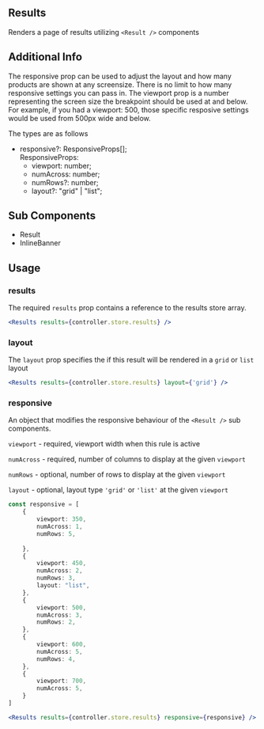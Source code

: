 ## Results

Renders a page of results utilizing `<Result />` components

## Additional Info
The responsive prop can be used to adjust the layout and how many products are shown at any screensize. There is no limit to how many responsive settings you can pass in. The viewport prop is a number representing the screen size the breakpoint should be used at and below.  
For example, if you had a viewport: 500, those specific resposive settings would be used from 500px wide and below.

The types are as follows
- responsive?: ResponsiveProps[];  
    ResponsiveProps: 
    - viewport: number;
    - numAcross: number;
    - numRows?: number;
    - layout?: "grid" | "list";
    

## Sub Components
- Result
- InlineBanner

## Usage

### results
The required `results` prop contains a reference to the results store array. 

```jsx
<Results results={controller.store.results} />
```

### layout
The `layout` prop specifies the if this result will be rendered in a `grid` or `list` layout

```jsx
<Results results={controller.store.results} layout={'grid'} />
```

### responsive
An object that modifies the responsive behaviour of the `<Result />` sub components.

`viewport` - required, viewport width when this rule is active

`numAcross` - required, number of columns to display at the given `viewport`

`numRows` - optional, number of rows to display at the given `viewport`

`layout` - optional, layout type `'grid'` or `'list'` at the given `viewport`


```typescript
const responsive = [
	{
		viewport: 350,
		numAcross: 1,
		numRows: 5,	
			
	},
	{
		viewport: 450,
		numAcross: 2,
		numRows: 3,	
		layout: "list",	
	},
	{
		viewport: 500,
		numAcross: 3,
		numRows: 2,	
	},
	{
		viewport: 600,
		numAcross: 5,
		numRows: 4,	
	},
	{
		viewport: 700,
		numAcross: 5,
	}
]
```

```jsx
<Results results={controller.store.results} responsive={responsive} />
```
